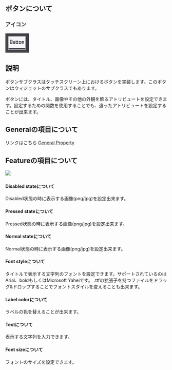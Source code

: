 ## ボタンについて

### アイコン

![](./res/button.png)

## 説明

ボタンサブクラスはタッチスクリーン上におけるボタンを実装します。このボタンはウィジェットのサブクラスでもあります。


ボタンには、タイトル、画像やその他の外観を飾るアトリビュートを設定できます。設定するための関数を使用することでも、違ったアトリビュートを設定することが出来ます。

## Generalの項目について

リンクはこちら [General Property](../widget/general_property.md)

## Featureの項目について

![](./res/.png)

#### Disabled stateについて

Disabled状態の時に表示する画像(png/jpg)を設定出来ます。


#### Pressed stateについて

Pressed状態の時に表示する画像(png/jpg)を設定出来ます。


#### Normal stateについて

Normal状態の時に表示する画像(png/jpg)を設定出来ます。


#### Font styleについて

タイトルで表示する文字列のフォントを設定できます。サポートされているのはArial、boldもしくはMicrosoft Yaheiです。
.ttfの拡張子を持つファイルをドラッグ&ドロップすることでフォントスタイルを変えることも出来ます。



#### Label colorについて

ラベルの色を替えることが出来ます。


#### Textについて

表示する文字列を入力できます。

#### Font sizeについて

フォントのサイズを設定できます。